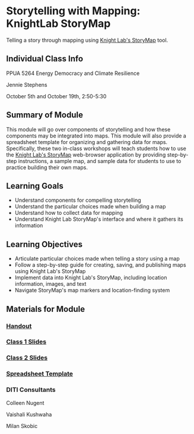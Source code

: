 <h1>Storytelling with Mapping: KnightLab StoryMap</h1>

Telling a story through mapping using [Knight Lab's StoryMap](https://storymap.knightlab.com/) tool.

<h2>Individual Class Info</h2>

PPUA 5264 Energy Democracy and Climate Resilience

Jennie Stephens

October 5th and October 19th, 2:50-5:30

<h2>Summary of Module</h2>

This module will go over components of storytelling and how these components may be integrated into maps. This module will also provide a spreadsheet template for organizing and gathering data for maps. Specifically, these two in-class workshops will teach students how to use the [Knight Lab's StoryMap](https://storymap.knightlab.com/) web-browser application by providing step-by-step instructions, a sample map, and sample data for students to use to practice building their own maps.

<h2>Learning Goals</h2>

* Understand components for compelling storytelling
* Understand the particular choices made when building a map
* Understand how to collect data for mapping
* Understand Knight Lab StoryMap's interface and where it gathers its information

<h2>Learning Objectives</h2>

* Articulate particular choices made when telling a story using a map
* Follow a step-by-step guide for creating, saving, and publishing maps using Knight Lab's StoryMap
* Implement data into Knight Lab's StoryMap, including location information, images, and text
* Navigate StoryMap's map markers and location-finding system

<h2>Materials for Module</h2>

### [Handout](https://github.com/NULabNortheastern/digitalassignmentshowcase/blob/master/mapping/energy_democracy-fall2020-stephens/Handout.pdf)

### [Class 1 Slides](https://github.com/NULabNortheastern/digitalassignmentshowcase/blob/master/mapping/energy_democracy-fall2020-stephens/Slides_Class1.pdf)

### [Class 2 Slides](https://github.com/NULabNortheastern/digitalassignmentshowcase/blob/master/mapping/energy_democracy-fall2020-stephens/Slides_Class2.pdf)

### [Spreadsheet Template](https://docs.google.com/spreadsheets/d/18FrNzXKNG-SuYjmeGazwRRckOr4StU1rWOgZ2edGmUk/edit#gid=0)

<h3>DITI Consultants</h3>

Colleen Nugent

Vaishali Kushwaha

Milan Skobic
